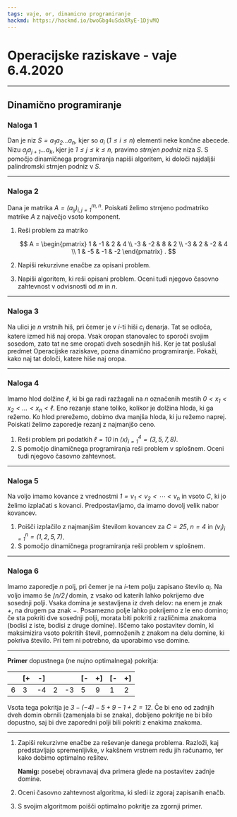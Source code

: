 ```yaml
---
tags: vaje, or, dinamicno programiranje
hackmd: https://hackmd.io/bwoGbg4uSdaXRyE-1DjvMQ
---
```

# Operacijske raziskave - vaje 6.4.2020

---

## Dinamično programiranje

### Naloga 1

Dan je niz <i>$S = a_1 a_2 \dots a_n$</i>, kjer so <i>$a_i$</i> (<i>$1 \le i \le n$</i>) elementi neke končne abecede. Nizu <i>$a_j a_{j+1} \dots a_k$</i>, kjer je <i>$1 \le j \le k \le n$</i>, pravimo *strnjen podniz* niza <i>$S$</i>. S pomočjo dinamičnega programiranja napiši algoritem, ki določi najdaljši palindromski strnjen podniz v <i>$S$</i>.

---

### Naloga 2

Dana je matrika <i>$A = (a_{ij})_{i,j=1}^{m,n}$</i>. Poiskati želimo strnjeno podmatriko matrike <i>$A$</i> z največjo vsoto komponent.

1. Reši problem za matriko

   $$
   A = \begin{pmatrix}
    1 & -1 &  2 &  4 \\
   -3 & -2 &  8 &  2 \\
   -3 &  2 & -2 &  4 \\
    1 & -5 & -1 & -2
   \end{pmatrix} .
   $$

2. Napiši rekurzivne enačbe za opisani problem.

3. Napiši algoritem, ki reši opisani problem. Oceni tudi njegovo časovno zahtevnost v odvisnosti od <i>$m$</i> in <i>$n$</i>.

---

### Naloga 3

Na ulici je <i>$n$</i> vrstnih hiš, pri čemer je v <i>$i$</i>-ti hiši <i>$c_i$</i> denarja. Tat se odloča, katere izmed hiš naj oropa. Vsak oropan stanovalec to sporoči svojim sosedom, zato tat ne sme oropati dveh sosednjih hiš. Ker je tat poslušal predmet Operacijske raziskave, pozna dinamično programiranje. Pokaži, kako naj tat določi, katere hiše naj oropa.

---

### Naloga 4

Imamo hlod dolžine <i>$\ell$</i>, ki bi ga radi razžagali na <i>$n$</i> označenih mestih <i>$0 < x_1 < x_2 < \dots < x_n < \ell$</i>. Eno rezanje stane toliko, kolikor je dolžina hloda, ki ga režemo. Ko hlod prerežemo, dobimo dva manjša hloda, ki ju režemo naprej. Poiskati želimo zaporedje rezanj z najmanjšo ceno.

1. Reši problem pri podatkih <i>$\ell = 10$</i> in <i>$(x)_{i=1}^4 = (3, 5, 7, 8)$</i>.
2. S pomočjo dinamičnega programiranja reši problem v splošnem. Oceni tudi njegovo časovno zahtevnost.

---

### Naloga 5

Na voljo imamo kovance z vrednostmi <i>$1 = v_1 < v_2 < \cdots < v_n$</i> in vsoto <i>$C$</i>, ki jo želimo izplačati s kovanci. Predpostavljamo, da imamo dovolj velik nabor kovancev.

1. Poišči izplačilo z najmanjšim številom kovancev
za <i>$C = 25$</i>, <i>$n = 4$</i> in <i>$(v_i)_{i=1}^n = (1, 2, 5, 7)$</i>.
2. S pomočjo dinamičnega programiranja reši problem v splošnem.

---

### Naloga 6

Imamo zaporedje <i>$n$</i> polj, pri čemer je na <i>$i$</i>-tem polju zapisano število <i>$a_i$</i>. Na voljo imamo še <i>$\lfloor n/2 \rfloor$</i> domin, z vsako od katerih lahko pokrijemo dve sosednji polji. Vsaka domina je sestavljena iz dveh delov: na enem je znak <i>$+$</i>, na drugem pa znak <i>$-$</i>. Posamezno polje lahko pokrijemo z le eno domino; če sta pokriti dve sosednji polji, morata biti pokriti z različnima znakoma (bodisi z iste, bodisi z druge domine). Iščemo tako postavitev domin, ki maksimizira vsoto pokritih števil, pomnoženih z znakom na delu domine, ki pokriva število. Pri tem ni potrebno, da uporabimo vse domine.

----

**Primer** dopustnega (ne nujno optimalnega) pokritja:

|    | [+ | -] |    |    | [- | +] | [- | +] |
| -- | -- | -- | -- | -- | -- | -- | -- | -- |
|  6 |  3 | -4 |  2 | -3 |  5 |  9 |  1 |  2 |

Vsota tega pokritja je <i>$3 - (-4) - 5 + 9 - 1 + 2 = 12$</i>. Če bi eno od zadnjih dveh domin obrnili (zamenjala bi se znaka), dobljeno pokritje ne bi bilo dopustno, saj bi dve zaporedni polji bili pokriti z enakima znakoma.

----

1. Zapiši rekurzivne enačbe za reševanje danega problema. Razloži, kaj predstavljajo spremenljivke, v kakšnem vrstnem redu jih računamo, ter kako dobimo optimalno rešitev.

   **Namig:** posebej obravnavaj dva primera glede na postavitev zadnje domine.

2. Oceni časovno zahtevnost algoritma, ki sledi iz zgoraj zapisanih enačb.

3. S svojim algoritmom poišči optimalno pokritje za zgornji primer.